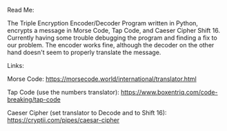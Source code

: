 Read Me:

The Triple Encryption Encoder/Decoder Program written in Python, encrypts a message in Morse Code, Tap Code, and Caeser Cipher Shift 16. Currently having some trouble debugging the program and finding a fix to our problem. The encoder works fine, although the decoder on the other hand doesn't seem to properly translate the message.

Links:

Morse Code: https://morsecode.world/international/translator.html

Tap Code (use the numbers translator): https://www.boxentriq.com/code-breaking/tap-code 

Caeser Cipher (set translator to Decode and to Shift 16): https://cryptii.com/pipes/caesar-cipher

